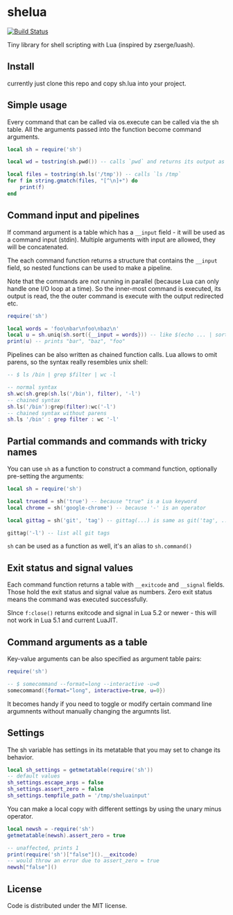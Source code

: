 # shelua

[![Build Status](https://travis-ci.org/zserge/luash.svg)](https://travis-ci.org/zserge/luash)

Tiny library for shell scripting with Lua (inspired by zserge/luash).

## Install

currently just clone this repo and copy sh.lua into your project.

## Simple usage

Every command that can be called via os.execute can be called via the sh table.
All the arguments passed into the function become command arguments.

``` lua
local sh = require('sh')

local wd = tostring(sh.pwd()) -- calls `pwd` and returns its output as a string

local files = tostring(sh.ls('/tmp')) -- calls `ls /tmp`
for f in string.gmatch(files, "[^\n]+") do
	print(f)
end
```

## Command input and pipelines

If command argument is a table which has a `__input` field - it will be used as
a command input (stdin). Multiple arguments with input are allowed, they will
be concatenated.

The each command function returns a structure that contains the `__input`
field, so nested functions can be used to make a pipeline.

Note that the commands are not running in parallel (because Lua can only handle
one I/O loop at a time). So the inner-most command is executed, its output is
read, the the outer command is execute with the output redirected etc.

``` lua
require('sh')

local words = 'foo\nbar\nfoo\nbaz\n'
local u = sh.uniq(sh.sort({__input = words})) -- like $(echo ... | sort | uniq)
print(u) -- prints "bar", "baz", "foo"
```

Pipelines can be also written as chained function calls. Lua allows to omit parens, so the syntax really resembles unix shell:

``` lua
-- $ ls /bin | grep $filter | wc -l

-- normal syntax
sh.wc(sh.grep(sh.ls('/bin'), filter), '-l')
-- chained syntax
sh.ls('/bin'):grep(filter):wc('-l')
-- chained syntax without parens
sh.ls '/bin' : grep filter : wc '-l'
```

## Partial commands and commands with tricky names

You can use `sh` as a function to construct a command function, optionally
pre-setting the arguments:

``` lua
local sh = require('sh')

local truecmd = sh('true') -- because "true" is a Lua keyword
local chrome = sh('google-chrome') -- because '-' is an operator

local gittag = sh('git', 'tag') -- gittag(...) is same as git('tag', ...)

gittag('-l') -- list all git tags
```

`sh` can be used as a function as well, it's an alias to `sh.command()`

## Exit status and signal values

Each command function returns a table with `__exitcode` and `__signal` fields.
Those hold the exit status and signal value as numbers. Zero exit status means
the command was executed successfully.

SInce `f:close()` returns exitcode and signal in Lua 5.2 or newer - this will
not work in Lua 5.1 and current LuaJIT.

## Command arguments as a table

Key-value arguments can be also specified as argument table pairs:

```lua
require('sh')

-- $ somecommand --format=long --interactive -u=0
somecommand({format="long", interactive=true, u=0})
```
It becomes handy if you need to toggle or modify certain command line
argumnents without manually changing the argumnts list.

## Settings

The sh variable has settings in its metatable that you may set to change its behavior.

```lua
local sh_settings = getmetatable(require('sh'))
-- default values
sh_settings.escape_args = false
sh_settings.assert_zero = false
sh_settings.tempfile_path = '/tmp/sheluainput'
```

You can make a local copy with different settings by using the unary minus operator.

```lua
local newsh = -require('sh')
getmetatable(newsh).assert_zero = true

-- unaffected, prints 1
print(require('sh')["false"]().__exitcode)
-- would throw an error due to assert_zero = true
newsh["false"]()
```

## License

Code is distributed under the MIT license.
